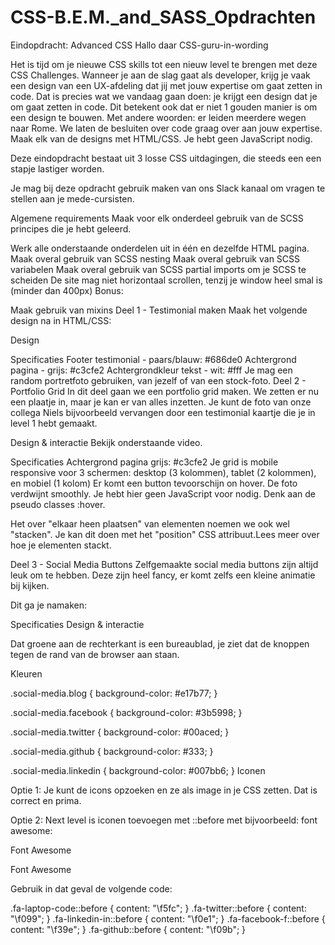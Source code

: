 # CSS-B.E.M._and_SASS_Opdrachten

Eindopdracht: Advanced CSS
Hallo daar CSS-guru-in-wording 

Het is tijd om je nieuwe CSS skills tot een nieuw level te brengen met deze CSS Challenges. Wanneer je aan de slag gaat als developer, krijg je vaak een design van een UX-afdeling dat jij met jouw expertise om gaat zetten in code. Dat is precies wat we vandaag gaan doen: je krijgt een design dat je om gaat zetten in code. Dit betekent ook dat er niet 1 gouden manier is om een design te bouwen. Met andere woorden: er leiden meerdere wegen naar Rome. We laten de besluiten over code graag over aan jouw expertise. Maak elk van de designs met HTML/CSS. Je hebt geen JavaScript nodig.

Deze eindopdracht bestaat uit 3 losse CSS uitdagingen, die steeds een een stapje lastiger worden.  

Je mag bij deze opdracht gebruik maken van ons Slack kanaal om vragen te stellen aan je mede-cursisten.

Algemene requirements
Maak voor elk onderdeel gebruik van de SCSS principes die je hebt geleerd.

Werk alle onderstaande onderdelen uit in één en dezelfde HTML pagina.
Maak overal gebruik van SCSS nesting
Maak overal gebruik van SCSS variabelen
Maak overal gebruik van SCSS partial imports om je SCSS te scheiden
De site mag niet horizontaal scrollen, tenzij je window heel smal is (minder dan 400px)
Bonus:

Maak gebruik van mixins
Deel 1 - Testimonial maken
Maak het volgende design na in HTML/CSS:

Design


Specificaties
Footer testimonial - paars/blauw: #686de0
Achtergrond pagina - grijs: #c3cfe2
Achtergrondkleur tekst - wit: #fff
Je mag een random portretfoto gebruiken, van jezelf of van een stock-foto.
Deel 2 - Portfolio Grid
In dit deel gaan we een portfolio grid maken. We zetten er nu een plaatje in, maar je kan er van alles inzetten. Je kunt de foto van onze collega Niels bijvoorbeeld vervangen door een testimonial kaartje die je in level 1 hebt gemaakt.

Design & interactie
Bekijk onderstaande video.


Specificaties
Achtergrond pagina grijs: #c3cfe2
Je grid is mobile responsive voor 3 schermen: desktop (3 kolommen), tablet (2 kolommen), en mobiel (1 kolom)
Er komt een button tevoorschijn on hover. De foto verdwijnt smoothly.
Je hebt hier geen JavaScript voor nodig. Denk aan de pseudo classes :hover.

Het over "elkaar heen plaatsen" van elementen noemen we ook wel "stacken". Je kan dit doen met het "position" CSS attribuut.Lees meer over hoe je elementen stackt.

Deel 3 - Social Media Buttons
Zelfgemaakte social media buttons zijn altijd leuk om te hebben. Deze zijn heel fancy, er komt zelfs een kleine animatie bij kijken.

Dit ga je namaken:


Specificaties
Design & interactie

Dat groene aan de rechterkant is een bureaublad, je ziet dat de knoppen tegen de rand van de browser aan staan.

Kleuren

.social-media.blog {
        background-color: #e17b77;
}

.social-media.facebook {
        background-color: #3b5998;
}

.social-media.twitter {
        background-color: #00aced;
}

.social-media.github {
        background-color: #333;
}

.social-media.linkedin {
        background-color: #007bb6;
}
Iconen

Optie 1: Je kunt de icons opzoeken en ze als image in je CSS zetten. Dat is correct en prima.

Optie 2: Next level is iconen toevoegen met ::before met bijvoorbeeld: font awesome:

Font Awesome

Font Awesome

Gebruik in dat geval de volgende code:

.fa-laptop-code::before {
    content: "\f5fc";
}
.fa-twitter::before {
    content: "\f099";
}
.fa-linkedin-in::before {
    content: "\f0e1";
}
.fa-facebook-f::before {
    content: "\f39e";
}
.fa-github::before {
    content: "\f09b";
}

